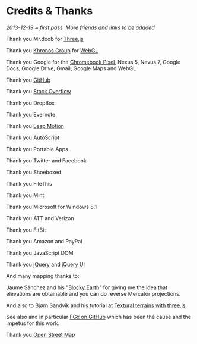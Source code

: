 Credits & Thanks
================

_2013-12-19 ~ first pass. More friends and links to be addded_

Thank you Mr.doob for [Three.js]( http://mrdoob.github.io ) 

Thank you [Khronos Group]( http://www.khronos.org/ ) for [WebGL]( http://www.khronos.org/webgl/ )

Thank you Google for the [Chromebook Pixel]( http://www.google.com/intl/en/chrome/devices/chromebook-pixel/ ), 
	Nexus 5, Nevus 7, Google Docs, Google Drive, Gmail, Google Maps and WebGL

Thank you [GitHub]( http://github.com )

Thank you [Stack Overflow]( http://stackoverflow.com )

Thank you DropBox

Thank you Evernote

Thank you [Leap Motion]( http://leapmotion.com )

Thank you AutoScript

Thank you Portable Apps

Thank you Twitter and Facebook

Thank you Shoeboxed 

Thank you FileThis

Thank you Mint

Thank you Microsoft for Windows 8.1

Thank you ATT and Verizon

Thank you FitBit

Thank you Amazon and PayPal

Thank you JavaScript DOM

Thank you [jQuery]( http://jquery.org/license ) and [jQuery UI]( https://github.com/jquery/jquery-ui/blob/master/MIT-LICENSE.txt ) 



And many mapping thanks to:

Jaume Sánchez and his "[Blocky Earth](http://www.clicktorelease.com/code/blocky_earth/)" for giving me the idea that elevations are obtainable and you can do reverse Mercator projections.

And also to Bjørn Sandvik and his tutorial at [Textural terrains with three.js](http://blog.thematicmapping.org/2013/10/textural-terrains-with-threejs.html).

See also and in particular <a href="http://fgx.github.io" target="_blank">FGx on GitHub</a> which has been the cause and the impetus for this work.

Thank you [Open Street Map]( http://openstreetmap.org/copyright )
